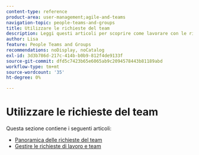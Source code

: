 ```yaml
---
content-type: reference
product-area: user-management;agile-and-teams
navigation-topic: people-teams-and-groups
title: Utilizzare le richieste del team
description: Leggi questi articoli per scoprire come lavorare con le richieste dei team in Workfront.
author: Lisa
feature: People Teams and Groups
recommendations: noDisplay, noCatalog
exl-id: 3d3b786d-217c-414b-b0b9-812f4de9133f
source-git-commit: dfd5c7423b65e6065ab9c2094578443b81189abd
workflow-type: tm+mt
source-wordcount: '35'
ht-degree: 0%

---
```


# Utilizzare le richieste del team

Questa sezione contiene i seguenti articoli:

* [Panoramica delle richieste del team](../../people-teams-and-groups/work-with-team-requests/team-requests-overview.md)
* [Gestire le richieste di lavoro e team](../../people-teams-and-groups/work-with-team-requests/manage-work-and-team-requests.md)

